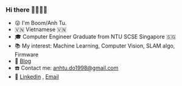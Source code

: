 ### Hi there :technologist::student:

- :stuck_out_tongue_winking_eye: I'm Boom/Anh Tu. 
- :vietnam: Vietnamese :vietnam: 
- :mortar_board: Computer Engineer Graduate from NTU SCSE Singapore :singapore:
- :books: My interest: Machine Learning, Computer Vision, SLAM algo, Firmware
- :memo: [Blog](https://anhtudo1998.github.io/)
- :phone: Contact me: anhtu.do1998@gmail.com
- :office: [Linkedin](https://www.linkedin.com/in/anh-tu-d-b28590102/) , [Email](anhtu001@e.ntu.edu.sg)
